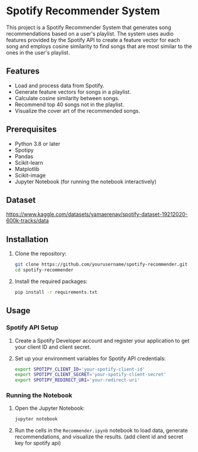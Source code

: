 # Spotify Recommender System

This project is a Spotify Recommender System that generates song recommendations based on a user's playlist. The system uses audio features provided by the Spotify API to create a feature vector for each song and employs cosine similarity to find songs that are most similar to the ones in the user's playlist.

## Features

- Load and process data from Spotify.
- Generate feature vectors for songs in a playlist.
- Calculate cosine similarity between songs.
- Recommend top 40 songs not in the playlist.
- Visualize the cover art of the recommended songs.

## Prerequisites

- Python 3.8 or later
- Spotipy
- Pandas
- Scikit-learn
- Matplotlib
- Scikit-image
- Jupyter Notebook (for running the notebook interactively)

## Dataset
https://www.kaggle.com/datasets/yamaerenay/spotify-dataset-19212020-600k-tracks/data

## Installation

1. Clone the repository:

   ```bash
   git clone https://github.com/yourusername/spotify-recommender.git
   cd spotify-recommender
   ```

2. Install the required packages:
   ```bash
   pip install -r requirements.txt
   ```

## Usage

### Spotify API Setup

1. Create a Spotify Developer account and register your application to get your client ID and client secret.

2. Set up your environment variables for Spotify API credentials:
   ```bash
   export SPOTIPY_CLIENT_ID='your-spotify-client-id'
   export SPOTIPY_CLIENT_SECRET='your-spotify-client-secret'
   export SPOTIPY_REDIRECT_URI='your-redirect-uri'
   ```

### Running the Notebook

1. Open the Jupyter Notebook:

   ```bash
   jupyter notebook
   ```

2. Run the cells in the `Recommender.ipynb` notebook to load data, generate recommendations, and visualize the results. (add client id and secret key for spotify api)
